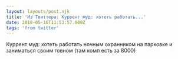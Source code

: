 ```yaml
---
layout: layouts/post.njk
title: 'Из Твиттера: Куррент муд: хотеть работать...'
date: 2018-05-16T11:53:57.000Z
tags: 'from twitter'
---
```



Куррент муд: хотеть работать ночным охранником на парковке и заниматься своим говном (там комп есть за 8000)

